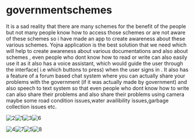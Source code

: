 # governmentschemes

It is a sad reality that there are many schemes for the benefit of the people but not many people know how to access those schemes or are not aware of these schemes so i have made an app to create awareness about these various schemes.
Yojna application is the best solution that we need which will help to create awareness about various documentations and also about schemes , even people who dont know how to read or write can also easily use it as it also has a voice assistant, which would guide the user through the interface( i.e which buttons to press) when the user signs in .
It also has a feature of a forum based chat system where you can actually share your problems with the government (if it was actually made by government) and also speech to text system so that even people who dont know how to write can also share their problems and also share their problems using camera maybe some road condition issues,water availibility issues,garbage collection issues etc.

![2](https://github.com/ANUJT65/Yojna-an-initiative-by-people/assets/123918593/27394645-fa18-4224-a8b6-09c18b1ec804)![1](https://github.com/ANUJT65/Yojna-an-initiative-by-people/assets/123918593/2abe7a1d-3ecd-40f4-a804-9af5cd9228bb)![3](https://github.com/ANUJT65/Yojna-an-initiative-by-people/assets/123918593/11908b80-7ee9-486e-b789-2b8e02c9cfce)![6](https://github.com/ANUJT65/Yojna-an-initiative-by-people/assets/123918593/35f8189a-9bbd-4259-81d8-f7ababca3dea)

![4](https://github.com/ANUJT65/Yojna-an-initiative-by-people/assets/123918593/918402c5-891b-4322-b1ee-cfe5fc8b2396)![7](https://github.com/ANUJT65/Yojna-an-initiative-by-people/assets/123918593/1c7c3163-152e-4777-9952-ddc907a75003)![5](https://github.com/ANUJT65/Yojna-an-initiative-by-people/assets/123918593/4ec40951-157c-48c8-a9ef-c11d09879460)![8](https://github.com/ANUJT65/Yojna-an-initiative-by-people/assets/123918593/2364242e-a4d8-453f-9ca6-9f7602b8c8b1)
